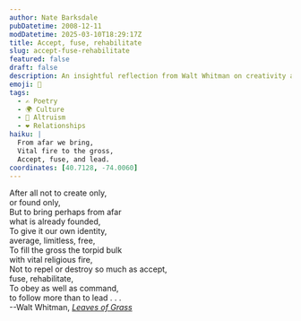 ```yaml
---
author: Nate Barksdale
pubDatetime: 2008-12-11
modDatetime: 2025-03-10T18:29:17Z
title: Accept, fuse, rehabilitate
slug: accept-fuse-rehabilitate
featured: false
draft: false
description: An insightful reflection from Walt Whitman on creativity and identity.
emoji: 🔄
tags:
  - ✍️ Poetry
  - 🌍 Culture
  - 🤝 Altruism
  - ❤️ Relationships
haiku: |
  From afar we bring,  
  Vital fire to the gross,  
  Accept, fuse, and lead.
coordinates: [40.7128, -74.0060]
---
```


After all not to create only,  
 or found only,  
But to bring perhaps from afar  
what is already founded,  
To give it our own identity,  
average, limitless, free,  
To fill the gross the torpid bulk  
with vital religious fire,  
Not to repel or destroy so much as accept,  
fuse, rehabilitate,  
To obey as well as command,  
to follow more than to lead . . .  
--Walt Whitman, [_Leaves of Grass_](http://books.google.com/books?id=TmESAAAAYAAJ&printsec=frontcover&dq=inauthor:whitman&ei=zIFBSfzPC4q6kwT00ezRDg#PPA238,M1)
